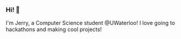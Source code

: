 ### Hi! 👋

I'm Jerry, a Computer Science student @UWaterloo! I love going to hackathons and making cool projects! 
<!--
Anyways, I would tell you a joke about UDP, but you probably wouldn't get it. 

**Bobliuuu/Bobliuuu** is a ✨ _special_ ✨ repository because its `README.md` (this file) appears on your GitHub profile.

Here are some ideas to get you started:

- 🔭 I’m currently working on ...
- 🌱 I’m currently learning ...
- 👯 I’m looking to collaborate on ...
- 🤔 I’m looking for help with ...
- 💬 Ask me about ...
- 📫 How to reach me: ...
- 😄 Pronouns: ...
- ⚡ Fun fact: ...
-->
